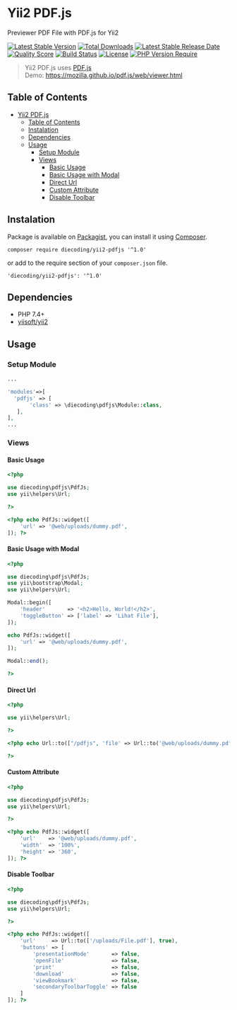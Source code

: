 # Yii2 PDF.js

Previewer PDF File with PDF.js for Yii2

[![Latest Stable Version](https://img.shields.io/packagist/v/diecoding/yii2-pdfjs?label=stable)](https://packagist.org/packages/diecoding/yii2-pdfjs)
[![Total Downloads](https://img.shields.io/packagist/dt/diecoding/yii2-pdfjs)](https://packagist.org/packages/diecoding/yii2-pdfjs)
[![Latest Stable Release Date](https://img.shields.io/github/release-date/sugeng-sulistiyawan/yii2-pdfjs)](https://github.com/sugeng-sulistiyawan/yii2-pdfjs)
[![Quality Score](https://img.shields.io/scrutinizer/quality/g/sugeng-sulistiyawan/yii2-pdfjs)](https://scrutinizer-ci.com/g/sugeng-sulistiyawan/yii2-pdfjs)
[![Build Status](https://img.shields.io/travis/com/sugeng-sulistiyawan/yii2-pdfjs)](https://app.travis-ci.com/sugeng-sulistiyawan/yii2-pdfjs)
[![License](https://img.shields.io/github/license/sugeng-sulistiyawan/yii2-pdfjs)](https://github.com/sugeng-sulistiyawan/yii2-pdfjs)
[![PHP Version Require](https://img.shields.io/packagist/dependency-v/diecoding/yii2-pdfjs/php?color=6f73a6)](https://packagist.org/packages/diecoding/yii2-pdfjs)

> Yii2 PDF.js uses [PDF.js](https://mozilla.github.io/pdf.js/) <br> Demo: <https://mozilla.github.io/pdf.js/web/viewer.html>

## Table of Contents

- [Yii2 PDF.js](#yii2-pdfjs)
  - [Table of Contents](#table-of-contents)
  - [Instalation](#instalation)
  - [Dependencies](#dependencies)
  - [Usage](#usage)
    - [Setup Module](#setup-module)
    - [Views](#views)
      - [Basic Usage](#basic-usage)
      - [Basic Usage with Modal](#basic-usage-with-modal)
      - [Direct Url](#direct-url)
      - [Custom Attribute](#custom-attribute)
      - [Disable Toolbar](#disable-toolbar)

## Instalation

Package is available on [Packagist](https://packagist.org/packages/diecoding/yii2-pdfjs), you can install it using [Composer](https://getcomposer.org).

```shell
composer require diecoding/yii2-pdfjs '^1.0'
```

or add to the require section of your `composer.json` file.

```shell
'diecoding/yii2-pdfjs': '^1.0'
```

## Dependencies

- PHP 7.4+
- [yiisoft/yii2](https://github.com/yiisoft/yii2)

## Usage

### Setup Module

```php
...

'modules'=>[
  'pdfjs' => [
       'class' => \diecoding\pdfjs\Module::class,
   ],
],
...

```

### Views

#### Basic Usage

```php
<?php

use diecoding\pdfjs\PdfJs;
use yii\helpers\Url;

?>

<?php echo PdfJs::widget([
    'url' => '@web/uploads/dummy.pdf',
]); ?>

```

#### Basic Usage with Modal

```php
<?php

use diecoding\pdfjs\PdfJs;
use yii\bootstrap\Modal;
use yii\helpers\Url;

Modal::begin([
    'header'       => '<h2>Hello, World!</h2>',
    'toggleButton' => ['label' => 'Lihat File'],
]);

echo PdfJs::widget([
    'url' => '@web/uploads/dummy.pdf',
]);

Modal::end();

?>

```

#### Direct Url

```php
<?php

use yii\helpers\Url;

?>

<?php echo Url::to(["/pdfjs", 'file' => Url::to('@web/uploads/dummy.pdf', true)], true) ?>

?>
```

#### Custom Attribute

```php
<?php

use diecoding\pdfjs\PdfJs;
use yii\helpers\Url;

?>

<?php echo PdfJs::widget([
    'url'    => '@web/uploads/dummy.pdf',
    'width'  => '100%',
    'height' => '360',
]); ?>

```

#### Disable Toolbar

```php
<?php

use diecoding\pdfjs\PdfJs;
use yii\helpers\Url;

?>

<?php echo PdfJs::widget([
    'url'     => Url::to(['/uploads/File.pdf'], true),
    'buttons' => [
        'presentationMode'       => false,
        'openFile'               => false,
        'print'                  => false,
        'download'               => false,
        'viewBookmark'           => false,
        'secondaryToolbarToggle' => false
    ]
]); ?>

```
